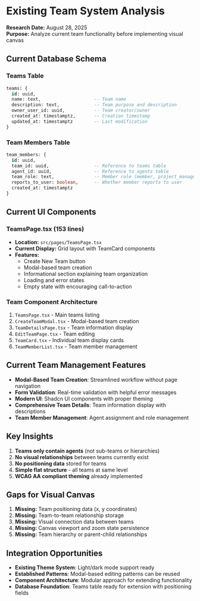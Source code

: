 # Existing Team System Analysis

**Research Date:** August 28, 2025  
**Purpose:** Analyze current team functionality before implementing visual canvas

## Current Database Schema

### Teams Table
```sql
teams: {
  id: uuid,
  name: text,                    -- Team name
  description: text,             -- Team purpose and description
  owner_user_id: uuid,           -- Team creator/owner
  created_at: timestamptz,       -- Creation timestamp
  updated_at: timestamptz        -- Last modification
}
```

### Team Members Table
```sql
team_members: {
  id: uuid,
  team_id: uuid,                 -- Reference to teams table
  agent_id: uuid,                -- Reference to agents table
  team_role: text,               -- Member role (member, project_manager, etc.)
  reports_to_user: boolean,      -- Whether member reports to user
  created_at: timestamptz
}
```

## Current UI Components

### TeamsPage.tsx (153 lines)
- **Location:** `src/pages/TeamsPage.tsx`
- **Current Display:** Grid layout with TeamCard components
- **Features:** 
  - Create New Team button
  - Modal-based team creation
  - Informational section explaining team organization
  - Loading and error states
  - Empty state with encouraging call-to-action

### Team Component Architecture
1. `TeamsPage.tsx` - Main teams listing
2. `CreateTeamModal.tsx` - Modal-based team creation
3. `TeamDetailsPage.tsx` - Team information display
4. `EditTeamPage.tsx` - Team editing
5. `TeamCard.tsx` - Individual team display cards
6. `TeamMemberList.tsx` - Team member management

## Current Team Management Features
- **Modal-Based Team Creation**: Streamlined workflow without page navigation
- **Form Validation**: Real-time validation with helpful error messages  
- **Modern UI**: Shadcn UI components with proper theming
- **Comprehensive Team Details**: Team information display with descriptions
- **Team Member Management**: Agent assignment and role management

## Key Insights
1. **Teams only contain agents** (not sub-teams or hierarchies)
2. **No visual relationships** between teams currently exist
3. **No positioning data** stored for teams
4. **Simple flat structure** - all teams at same level
5. **WCAG AA compliant theming** already implemented

## Gaps for Visual Canvas
1. **Missing:** Team positioning data (x, y coordinates)
2. **Missing:** Team-to-team relationship storage
3. **Missing:** Visual connection data between teams
4. **Missing:** Canvas viewport and zoom state persistence
5. **Missing:** Team hierarchy or parent-child relationships

## Integration Opportunities
- **Existing Theme System**: Light/dark mode support ready
- **Established Patterns**: Modal-based editing patterns can be reused
- **Component Architecture**: Modular approach for extending functionality
- **Database Foundation**: Teams table ready for extension with positioning fields
